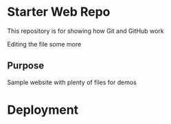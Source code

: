 # Starter Web Repo

This repository is for showing how Git and GitHub work

Editing the file some more

## Purpose

Sample website with plenty of files for demos

# Deployment
